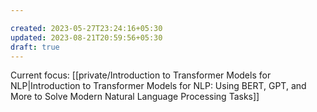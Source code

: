 ```yaml
---

created: 2023-05-27T23:24:16+05:30
updated: 2023-08-21T20:59:56+05:30
draft: true
---
```


Current focus: [[private/Introduction to Transformer Models for NLP|Introduction to Transformer Models for NLP: Using BERT, GPT, and More to Solve Modern Natural Language Processing Tasks]]


